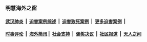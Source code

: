 
### 明慧海外之窗

####  [武汉肺炎](indexes/365.md?t=02282300) &nbsp;|&nbsp;  [迫害案例综述](indexes/328.md?t=02282300) &nbsp;|&nbsp; [迫害致死案例](indexes/277.md?t=02282300)  &nbsp;|&nbsp; [更多迫害案例](indexes/81.md?t=02282300)  &nbsp;|&nbsp; 
####  [时事评论](indexes/19.md?t=02282300) &nbsp;|&nbsp; [海外简讯](indexes/245.md?t=02282300)&nbsp;|&nbsp;  [社会支持](indexes/140.md?t=02282300) &nbsp;|&nbsp; [褒奖决议](indexes/282.md?t=02282300) &nbsp;|&nbsp; [社区报道](indexes/91.md?t=02282300)  &nbsp;|&nbsp; [天人之间](indexes/78.md?t=02282300) 

